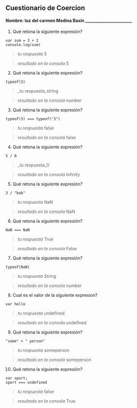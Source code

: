 ## Cuestionario de Coercion
#### Nombre: luz del carmen Medina Baxin _______________________

1. Qué retona la siguiente expresión?
```
var sum = 3 + 2
console.log(sum)
```

> _tu respuesta_ 5

> _resultado en la consola_ 5

2. Qué retona la siguiente expresión?
```
typeof(3)
```

> _tu respuesta_string

> _resultado en la consola_ number 

3. Qué retona la siguiente expresión?
```
typeof(3) === typeof("3")
```

> _tu respuesta_ false 

> _resultado en la consola_ false 

4. Qué retona la siguiente expresión?
```
5 / 0
```

> _tu respuesta_0

> _resultado en la consola_ Infinity

5. Qué retona la siguiente expresión?
```
3 / "bob"
```

> _tu respuesta_ NaN

> _resultado en la consola_ NaN

6. Qué retona la siguiente expresión?
```
NaN === NaN
```

> _tu respuesta_ True

> _resultado en la consola_ False

7. Qué retona la siguiente expresión?
```
typeof(NaN)
```

> _tu respuesta_ String 

> _resultado en la consola_  number

8. Cual es el valor de la siguiente expresion?
```
var hello
```

> _tu respuesta_ undefined

> _resultado en la consola_ undefined 

9. Qué retona la siguiente expresión?
```
"some" + " person"
```

> _tu respuesta_ someperson 

> _resultado en la consola_ someperson 

10. Qué retona la siguiente expresión?
```
var sport; 
sport === undefined
```

> _tu respuesta_ false

> _resultado en la consola_ True



